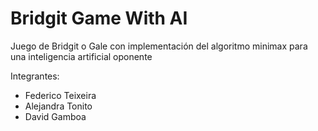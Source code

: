# Bridgit Game With AI
Juego de Bridgit o Gale con implementación del algoritmo minimax para una inteligencia artificial oponente 

Integrantes:
* Federico Teixeira
* Alejandra Tonito
* David Gamboa